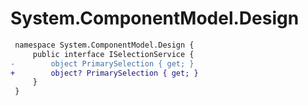 # System.ComponentModel.Design

``` diff
 namespace System.ComponentModel.Design {
     public interface ISelectionService {
-        object PrimarySelection { get; }
+        object? PrimarySelection { get; }
     }
 }
```
